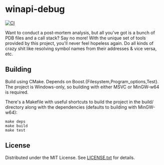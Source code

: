 winapi-debug
============

[![CI](https://github.com/egor-tensin/winapi-debug/actions/workflows/ci.yml/badge.svg)](https://github.com/egor-tensin/winapi-debug/actions/workflows/ci.yml)

Want to conduct a post-mortem analysis, but all you've got is a bunch of PDB
files and a call stack?
Say no more!
With the unique set of tools provided by this project, you'll never feel
hopeless again.
Do all kinds of crazy shit like resolving symbol names from their addresses &
vice versa, etc.

Building
--------

Build using CMake.
Depends on Boost.{Filesystem,Program_options,Test}.
The project is Windows-only, so building with either MSVC or MinGW-w64 is
required.

There's a Makefile with useful shortcuts to build the project in the build/
directory along with the dependencies (defaults to building with MinGW-w64):

    make deps
    make build
    make test

License
-------

Distributed under the MIT License.
See [LICENSE.txt] for details.

[LICENSE.txt]: LICENSE.txt
